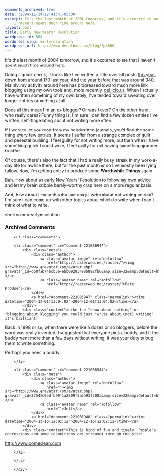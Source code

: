 ```yaml
---
comments_archived: true
date: '2004-11-30T12:41:41-05:00'
excerpt: It's the last month of 2004 tomorrow, and it's occurred to me that
    I haven't spent much time around here.
layout: post
title: Early New Years' Resolution
wordpress_id: 566
wordpress_slug: earlyresolution
wordpress_url: http://www.decafbad.com/blog/?p=566
---
```

It's the last month of 2004 tomorrow, and it's occurred to me that I haven't spent much time around here.  

Doing a quick check, it looks like I've written a little over 50 posts [this year](/blog/2004/), down from around 170 [last year](/blog/2003/).  And the [year before that](/blog/2002/) was around 340.  Mainly, my activity around here has progressed toward much more link blogging using my own tools and, more recently, [del.icio.us](http://del.icio.us).  When I actually have written something of my own lately, I've tended toward sweating over longer entries or nothing at all.

Does all this mean I'm an ex-blogger?  Or was I ever?  On the other hand, who really cares?  Funny thing is, I'm sure I can find a few dozen entries I've written, self-flagellating about not writing more often.  

If I were to let you read from my handwritten journals, you'd find the same thing every few entries.  It seems I suffer from a strange complex of guilt and pedestal building: I feel guilty for not writing more, but then when I have something quick I could write, I feel guilty for not having something grander to offer.

Of course, there's also the fact that I had a really busy streak in my work-a-day life for awhile there, but for the past month or so I've mostly been lying fallow.  Now, I'm getting antsy to produce some **Worthwhile Things** again.

Bah.  How about an early New Years' Resolution to follow [my own advice](http://www.decafbad.com/blog/2004/09/22/bloggingyourbliss) and let my brain dribble barely-worthy crap here on a more regular basis.  

And, how about I make this the last entry I write about not writing entries?  I'm sure I can come up with other topics about which to write when I can't think of what to write.
<!--more-->
shortname=earlyresolution

<div id="comments" class="comments archived-comments">
            <h3>Archived Comments</h3>
            
        <ul class="comments">
            
        <li class="comment" id="comment-221086947">
            <div class="meta">
                <div class="author">
                    <a class="avatar image" rel="nofollow" 
                       href="http://rasterweb.net/raster/"><img src="http://www.gravatar.com/avatar.php?gravatar_id=db0fab74bcb564ebb09295498b892fb6&amp;size=32&amp;default=http://mediacdn.disqus.com/1320279820/images/noavatar32.png"/></a>
                    <a class="avatar name" rel="nofollow" 
                       href="http://rasterweb.net/raster/">Pete Prodoehl</a>
                </div>
                <a href="#comment-221086947" class="permalink"><time datetime="2004-12-01T13:04:02">2004-12-01T13:04:02</time></a>
            </div>
            <div class="content">Like the "show about nothing" or "blogging about blogging" you could just "write about (not) writing" it's brilliant!

Back in 1998 or so, when there were like a dozen or so bloggers, before the word was really invented, I suggested that everyone pick a buddy, and if the buddy went more than a few days without writing, it was your duty to bug them to write something.

Perhaps you need a buddy...</div>
            
        </li>
    
        <li class="comment" id="comment-221086948">
            <div class="meta">
                <div class="author">
                    <a class="avatar image" rel="nofollow" 
                       href=""><img src="http://www.gravatar.com/avatar.php?gravatar_id=87542c9edfb99f1a2809f5a6a93f208a&amp;size=32&amp;default=http://mediacdn.disqus.com/1320279820/images/noavatar32.png"/></a>
                    <a class="avatar name" rel="nofollow" 
                       href="">Jeff</a>
                </div>
                <a href="#comment-221086948" class="permalink"><time datetime="2004-12-16T12:02:12">2004-12-16T12:02:12</time></a>
            </div>
            <div class="content">This is kind of fun and timely. People's confessions and some resoultions get streamed through the site: 
http://www.comeclean.com</div>
            
        </li>
    
        </ul>
    
        </div>
    